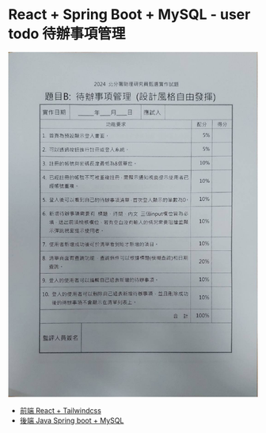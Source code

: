 # React + Spring Boot + MySQL - user todo 待辦事項管理

![](./待辦事項管理題目.jpg)
- [前端 React + Tailwindcss](./user-todo)
- [後端 Java Spring boot + MySQL](./user-todo-api)
